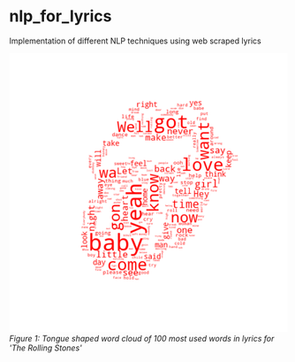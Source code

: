 # nlp_for_lyrics
Implementation of different NLP techniques using web scraped lyrics

<img src="https://github.com/piwi3/nlp_for_lyrics/blob/main/code/the_rolling_stones_wrdcld.png" width="600"><br/>
_Figure 1: Tongue shaped word cloud of 100 most used words in lyrics for 'The Rolling Stones'_
